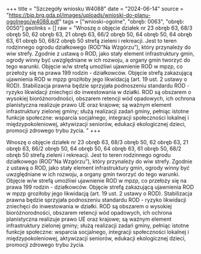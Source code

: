 +++
title = "Szczegóły wniosku W4088"
date = "2024-06-14"
source = "https://bip.brg.gda.pl/images/uploads/wnioski-do-planu-ogolnego/w4088.pdf"
tags = ["wnioski-ogolne", "obręb: 0063", "obręb: 0050"]
geolinks = []
raw = "Wnoszę o objęcie działek nr 23 obręb 63, 68/3 obręb 50, 62 obręb 63, 21 obręb 63, 66/2 obręb 50, 64 obręb 50, 64 obręb 63, 61 obręb 50, 68/2 obręb 50 strefą zieleni i rekreacji. Jest to teren rodzinnego  ogrodu działkowego (ROD”Na Wzgórzu”), który przynależy do wiw strefy. Zgodnie z ustawą o ROD, jako  stały element infrastruktury gmin, ogrody winny być uwzględniane w ich rozwoju, a organy gmin tworzyć  do tego warunki. Objęcie w/w strefą umożliwi ujawnienie ROD w mpzp, co przełoży się na prawa 199  rodzin - działkowców. Objęcie strefą zakazującą ujawnienia ROD w mpzp groziłoby jego likwidacją (art.  19 ust. 2 ustawy o ROD). Stabilizacja prawna będzie sprzyjała podnoszeniu standardu ROD - ryzyko likwidacji zniechęci do inwestowania w działki. ROD są obszarem o wysokiej bioróżnorodności, obszarem retencji wód opadowych, ich ochrona planistyczna realizuje prawo UE oraz krajowe; są ważnym element infrastruktury zielonej gminy; służą realizacji zadań gminy, pełniąc istotne funkcje społeczne: wsparcia socjalnego, integracji społeczności lokalnej i międzypokoleniowej, aktywizacji seniorów, edukacji ekologicznej dzieci, promocji zdrowego trybu życia. "
+++

Wnoszę o objęcie działek nr 23 obręb 63, 68/3 obręb 50, 62 obręb 63, 21 obręb 63, 66/2 obręb
50, 64 obręb 50, 64 obręb 63, 61 obręb 50, 68/2 obręb 50 strefą zieleni i rekreacji. Jest to teren rodzinnego
 ogrodu działkowego (ROD”Na Wzgórzu”), który przynależy do wiw strefy. Zgodnie z ustawą o ROD, jako
 stały element infrastruktury gmin, ogrody winny być uwzględniane w ich rozwoju, a organy gmin tworzyć
 do tego warunki. Objęcie w/w strefą umożliwi ujawnienie ROD w mpzp, co przełoży się na prawa 199
 rodzin - działkowców. Objęcie strefą zakazującą ujawnienia ROD w mpzp groziłoby jego likwidacją (art.
 19 ust. 2 ustawy o ROD). Stabilizacja prawna będzie sprzyjała podnoszeniu standardu ROD - ryzyko
likwidacji zniechęci do inwestowania w działki. ROD są obszarem o wysokiej bioróżnorodności,
obszarem retencji wód opadowych, ich ochrona planistyczna realizuje prawo UE oraz krajowe; są
ważnym element infrastruktury zielonej gminy; służą realizacji zadań gminy, pełniąc istotne funkcje
społeczne: wsparcia socjalnego, integracji społeczności lokalnej i międzypokoleniowej, aktywizacji
seniorów, edukacji ekologicznej dzieci, promocji zdrowego trybu życia.



